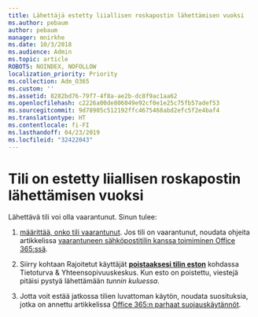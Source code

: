 ```yaml
---
title: Lähettäjä estetty liiallisen roskapostin lähettämisen vuoksi
ms.author: pebaum
author: pebaum
manager: mnirkhe
ms.date: 10/3/2018
ms.audience: Admin
ms.topic: article
ROBOTS: NOINDEX, NOFOLLOW
localization_priority: Priority
ms.collection: Adm_O365
ms.custom: ''
ms.assetid: 8282bd76-79f7-4f8a-ae2b-dc8f9ac1aa62
ms.openlocfilehash: c2226a00de806049e92cf0e1e25c75fb57adef53
ms.sourcegitcommit: 9d78905c512192ffc4675468abd2efc5f2e4baf4
ms.translationtype: HT
ms.contentlocale: fi-FI
ms.lasthandoff: 04/23/2019
ms.locfileid: "32422043"
---
```

# <a name="account-is-blocked-for-sending-too-much-spam"></a>Tili on estetty liiallisen roskapostin lähettämisen vuoksi

Lähettävä tili voi olla vaarantunut. Sinun tulee:
  
1. [määrittää, onko tili vaarantunut](https://support.microsoft.com/help/2551603/how-to-determine-whether-your-office-365-account-has-been-compromised). Jos tili on vaarantunut, noudata ohjeita artikkelissa [vaarantuneen sähköpostitilin kanssa toimiminen Office 365:ssä](https://docs.microsoft.com/office365/securitycompliance/responding-to-a-compromised-email-account).
    
2. Siirry kohtaan Rajoitetut käyttäjät **[poistaaksesi tilin eston](https://protection.office.com/?hash=/restrictedusers)** kohdassa Tietoturva &amp; Yhteensopivuuskeskus. Kun esto on poistettu, viestejä pitäisi pystyä lähettämään *tunnin kuluessa*. 
    
3. Jotta voit estää jatkossa tilien luvattoman käytön, noudata suosituksia, jotka on annettu artikkelissa [Office 365:n parhaat suojauskäytännöt](https://support.office.com/article/9295e396-e53d-49b9-ae9b-0b5828cdedc3.aspx).
  

